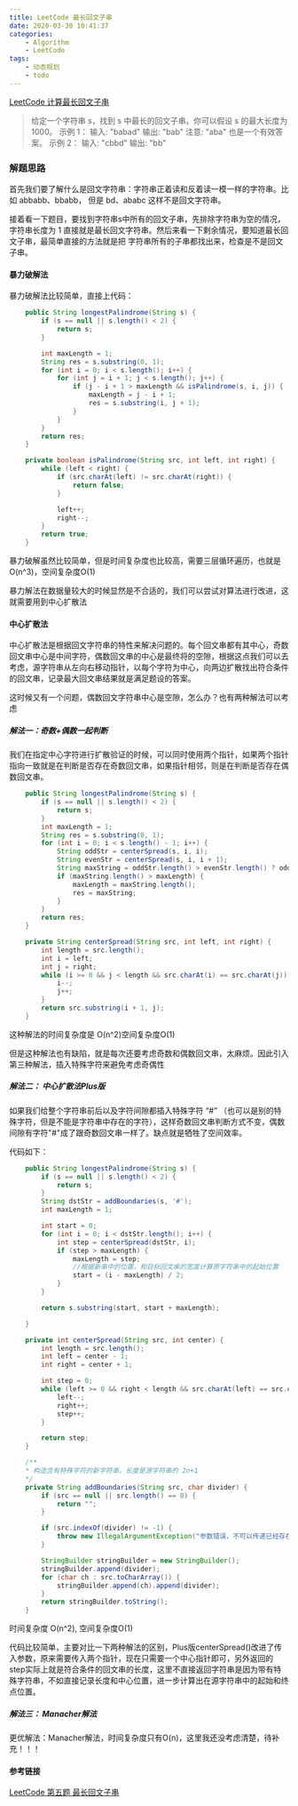 ```yaml
---
title: LeetCode 最长回文子串
date: 2020-03-30 10:41:37
categories:
    - Algorithm
    - LeetCode
tags:
    - 动态规划
    - todo
---
```


[LeetCode 计算最长回文子串](https://leetcode-cn.com/problems/longest-palindromic-substring)
>给定一个字符串 s，找到 s 中最长的回文子串。你可以假设 s 的最大长度为 1000。
>示例 1：
>输入: "babad"
>输出: "bab"
>注意: "aba" 也是一个有效答案。
>示例 2：
>输入: "cbbd"
>输出: "bb"

<!--more-->

### 解题思路

首先我们要了解什么是回文字符串：字符串正着读和反着读一模一样的字符串。比如 abbabb、bbabb， 但是 bd、ababc 这样不是回文字符串。

接着看一下题目，要找到字符串s中所有的回文子串，先排除字符串为空的情况，字符串长度为 1 直接就是最长回文字符串。然后来看一下剩余情况，要知道最长回文子串，最简单直接的方法就是把 字符串所有的子串都找出来，检查是不是回文子串。

#### 暴力破解法

暴力破解法比较简单，直接上代码：

```java
    public String longestPalindrome(String s) {
        if (s == null || s.length() < 2) {
            return s;
        }

        int maxLength = 1;
        String res = s.substring(0, 1);
        for (int i = 0; i < s.length(); i++) {
            for (int j = i + 1; j < s.length(); j++) {
                if (j - i + 1 > maxLength && isPalindrome(s, i, j)) {
                    maxLength = j - i + 1;
                    res = s.substring(i, j + 1);
                }
            }
        }
        return res;
    }

    private boolean isPalindrome(String src, int left, int right) {
        while (left < right) {
            if (src.charAt(left) != src.charAt(right)) {
                return false;
            }

            left++;
            right--;
        }
        return true;
    }
```

暴力破解虽然比较简单，但是时间复杂度也比较高，需要三层循环遍历，也就是O(n^3)，空间复杂度O(1)

暴力解法在数据量较大的时候显然是不合适的，我们可以尝试对算法进行改进，这就需要用到中心扩散法

#### 中心扩散法

中心扩散法是根据回文字符串的特性来解决问题的。每个回文串都有其中心，奇数回文串中心是中间字符，偶数回文串的中心是最终将的空隙，根据这点我们可以去考虑，源字符串从左向右移动指针，以每个字符为中心，向两边扩散找出符合条件的回文串，记录最大回文串结果就是满足题设的答案。

这时候又有一个问题，偶数回文字符串中心是空隙，怎么办？也有两种解法可以考虑

##### 解法一：奇数+偶数一起判断

我们在指定中心字符进行扩散验证的时候，可以同时使用两个指针，如果两个指针指向一致就是在判断是否存在奇数回文串，如果指针相邻，则是在判断是否存在偶数回文串。

```java
    public String longestPalindrome(String s) {
        if (s == null || s.length() < 2) {
            return s;
        }
        int maxLength = 1;
        String res = s.substring(0, 1);
        for (int i = 0; i < s.length() - 1; i++) {
            String oddStr = centerSpread(s, i, i);
            String evenStr = centerSpread(s, i, i + 1);
            String maxString = oddStr.length() > evenStr.length() ? oddStr : evenStr;
            if (maxString.length() > maxLength) {
                maxLength = maxString.length();
                res = maxString;
            }
        }
        return res;
    }

    private String centerSpread(String src, int left, int right) {
        int length = src.length();
        int i = left;
        int j = right;
        while (i >= 0 && j < length && src.charAt(i) == src.charAt(j)) {
            i--;
            j++;
        }
        return src.substring(i + 1, j);
    }
```
这种解法的时间复杂度是 O(n^2)空间复杂度O(1)

但是这种解法也有缺陷，就是每次还要考虑奇数和偶数回文串，太麻烦。因此引入第三种解法，插入特殊字符来避免考虑奇偶性

##### 解法二： 中心扩散法Plus版

如果我们给整个字符串前后以及字符间隙都插入特殊字符 “#” （也可以是别的特殊字符，但是不能是字符串中存在的字符），这样奇数回文串判断方式不变，偶数间隙有字符"#"成了跟奇数回文串一样了。缺点就是牺牲了空间效率。

代码如下：

```java
    public String longestPalindrome(String s) {
        if (s == null || s.length() < 2) {
            return s;
        }
        String dstStr = addBoundaries(s, '#');
        int maxLength = 1;

        int start = 0;
        for (int i = 0; i < dstStr.length(); i++) {
            int step = centerSpread(dstStr, i);
            if (step > maxLength) {
                maxLength = step;
                //根据新串中的位置，和目标回文串的宽度计算原字符串中的起始位置
                start = (i - maxLength) / 2;
            }
        }

        return s.substring(start, start + maxLength);

    }

    private int centerSpread(String src, int center) {
        int length = src.length();
        int left = center - 1;
        int right = center + 1;

        int step = 0;
        while (left >= 0 && right < length && src.charAt(left) == src.charAt(right)) {
            left--;
            right++;
            step++;
        }

        return step;
    }

    /**
    * 构造含有特殊字符的新字符串，长度是源字符串的 2n+1 
    */
    private String addBoundaries(String src, char divider) {
        if (src == null || src.length() == 0) {
            return "";
        }

        if (src.indexOf(divider) != -1) {
            throw new IllegalArgumentException("参数错误，不可以传递已经存在的字符作为分隔符");
        }

        StringBuilder stringBuilder = new StringBuilder();
        stringBuilder.append(divider);
        for (char ch : src.toCharArray()) {
            stringBuilder.append(ch).append(divider);
        }
        return stringBuilder.toString();
    }
```
时间复杂度 O(n^2), 空间复杂度O(1)

代码比较简单，主要对比一下两种解法的区别，Plus版centerSpread()改进了传入参数，原来需要传入两个指针，现在只需要一个中心指针即可，另外返回的step实际上就是符合条件的回文串的长度，这里不直接返回字符串是因为带有特殊字符串，不如直接记录长度和中心位置，进一步计算出在源字符串中的起始和终点位置。


##### 解法三： Manacher解法 

更优解法：Manacher解法，时间复杂度只有O(n)，这里我还没考虑清楚，待补充！！！


#### 参考链接
[LeetCode 第五题 最长回文子串](https://www.cxyxiaowu.com/2869.html)
